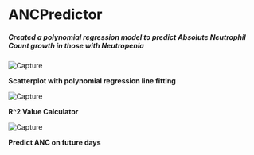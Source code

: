 # ANCPredictor
##### Created a polynomial regression model to predict Absolute Neutrophil Count growth in those with Neutropenia 





![Capture](https://user-images.githubusercontent.com/11828890/97516644-cea61100-1950-11eb-9652-fc29ed6bee84.PNG)


**Scatterplot with polynomial regression line fitting**

![Capture](https://user-images.githubusercontent.com/11828890/97516683-e67d9500-1950-11eb-896d-a3a33faa5ec4.PNG)

**R^2 Value Calculator**


![Capture](https://user-images.githubusercontent.com/11828890/97516735-03b26380-1951-11eb-80ad-b72d3904ac7f.PNG)

**Predict ANC on future days**
